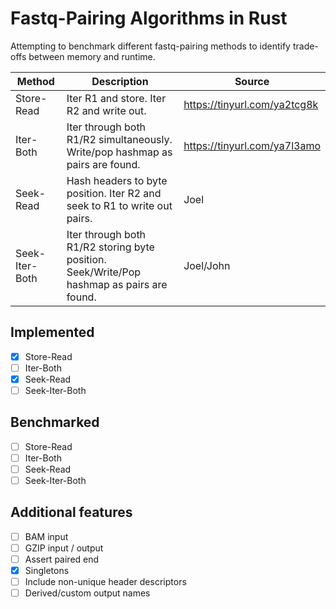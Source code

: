 # Fastq-Pairing Algorithms in Rust

Attempting to benchmark different fastq-pairing methods to identify trade-offs between memory and runtime.


| Method         | Description                                                                               | Source                       |
|----------------|-------------------------------------------------------------------------------------------|------------------------------|
| Store-Read     | Iter R1 and store. Iter R2 and write out.                                                 | https://tinyurl.com/ya2tcg8k |
| Iter-Both      | Iter through both R1/R2 simultaneously.  Write/pop hashmap as pairs are found.            | https://tinyurl.com/ya7l3amo |
| Seek-Read      | Hash headers to byte position.  Iter R2 and seek to R1 to write out pairs.                | Joel                         |
| Seek-Iter-Both | Iter through both R1/R2 storing byte position. Seek/Write/Pop hashmap as pairs are found. | Joel/John                    |


## Implemented
- [x] Store-Read
- [ ] Iter-Both
- [x] Seek-Read
- [ ] Seek-Iter-Both

## Benchmarked
- [ ] Store-Read
- [ ] Iter-Both
- [ ] Seek-Read
- [ ] Seek-Iter-Both

## Additional features
- [ ] BAM input
- [ ] GZIP input / output
- [ ] Assert paired end
- [x] Singletons
- [ ] Include non-unique header descriptors
- [ ] Derived/custom output names
